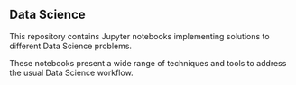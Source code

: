 ## Data Science

This repository contains Jupyter notebooks implementing solutions to different Data Science problems. 

These notebooks present a wide range of techniques and tools to address the usual Data Science workflow.
